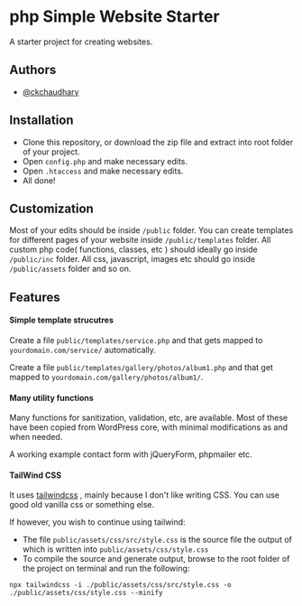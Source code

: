 # php Simple Website Starter

A starter project for creating websites.


## Authors

- [@ckchaudhary](https://www.recycleb.in/u/chandan)


## Installation

- Clone this repository, or download the zip file and extract into root folder of your project.
- Open `config.php` and make necessary edits.
- Open `.htaccess` and make necessary edits.
- All done!
    
## Customization

Most of your edits should be inside `/public` folder. You can create templates for different pages of your website inside `/public/templates` folder. All custom php code( functions, classes, etc ) should ideally go inside `/public/inc` folder. All css, javascript, images etc should go inside `/public/assets` folder and so on.


## Features

#### Simple template strucutres

Create a file `public/templates/service.php` and that gets mapped to `yourdomain.com/service/` automatically. 

Create a file `public/templates/gallery/photos/album1.php` and that get mapped to `yourdomain.com/gallery/photos/album1/`. 

#### Many utility functions

Many functions for sanitization, validation, etc, are available. Most of these have been copied from WordPress core, with minimal modifications as and when needed. 

A working example contact form with jQueryForm, phpmailer etc.


#### TailWind CSS
It uses [tailwindcss](https://tailwindcss.com/) , mainly because I don't like writing CSS. You can use good old vanilla css or something else. 

If however, you wish to continue using tailwind:
- The file `public/assets/css/src/style.css` is the source file the output of which is written into `public/assets/css/style.css`
- To compile the source and generate output, browse to the root folder of the project on terminal and run the following:
```
npx tailwindcss -i ./public/assets/css/src/style.css -o ./public/assets/css/style.css --minify  
```
